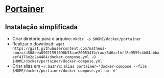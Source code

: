 # [Portainer](https://github.com/portainer/portainer) 
## Instalação simplificada
- Criar diretório para o arquivo: ```mkdir -p $HOME/docker/portainer```
- Realizar o download: ```wget https://gist.githubusercontent.com/matheus-souza/a888eea8902159f690b53aae2005343b/raw/346ac1bff8e9559c4b84abbaaef4378e2c2a4484/docker-compose.yml -O $HOME/docker/portainer/docker-compose.yml```
- Criar alias em ```~/.bashrc```:
```alias portainer='docker-compose --file $HOME/docker/portainer/docker-compose.yml up -d'```